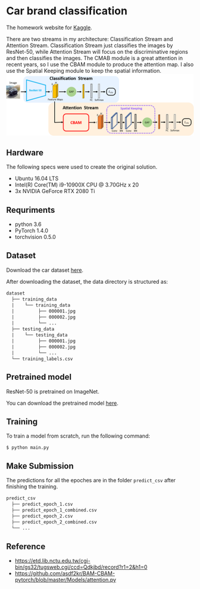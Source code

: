 # Car brand classification
The homework website for [Kaggle](https://www.kaggle.com/c/cs-t0828-2020-hw1).

There are two streams in my architecture: Classification Stream and Attention Stream.
Classification Stream just classifies the images by ResNet-50, while Attention Stream will focus on the discriminative regions and then classifies the images.
The CMAB module is a great attention in recent years, so I use the CBAM module to produce the attention map.
I also use the Spatial Keeping module to keep the spatial information.
![alt text](https://github.com/danny91708/Selected-Topics-in-Visual-Recognition-using-Deep-Learning/blob/main/HW1/architecture.png?raw=true)

## Hardware
The following specs were used to create the original solution.
- Ubuntu 16.04 LTS
- Intel(R) Core(TM) i9-10900X CPU @ 3.70GHz x 20
- 3x NVIDIA GeForce RTX 2080 Ti

## Requriments
- python 3.6
- PyTorch 1.4.0
- torchvision 0.5.0

## Dataset
Download the car dataset [here](https://www.kaggle.com/c/cs-t0828-2020-hw1/data).

After downloading the dataset, the data directory is structured as:
```
dataset
  ├── training_data
  |    └── training_data
  |         ├── 000001.jpg
  |         ├── 000002.jpg
  |         └── ...
  ├── testing_data
  |    └── testing_data
  |         ├── 000001.jpg
  |         ├── 000002.jpg
  |         └── ...
  └── training_labels.csv
```

## Pretrained model
ResNet-50 is pretrained on ImageNet.

You can download the pretrained model [here](https://drive.google.com/file/d/1RZSCxmEbZQrAajbt871x8rvbrkfyta_v/view?usp=sharing).

## Training
To train a model from scratch, run the following command:
```
$ python main.py
```

## Make Submission
The predictions for all the epoches are in the folder `predict_csv` after finishing the training.
```
predict_csv
  ├── predict_epoch_1.csv
  ├── predict_epoch_1_combined.csv
  ├── predict_epoch_2.csv
  ├── predict_epoch_2_combined.csv
  └── ...
```

## Reference
- https://etd.lib.nctu.edu.tw/cgi-bin/gs32/tugsweb.cgi/ccd=Qdkjbd/record?r1=2&h1=0
- https://github.com/asdf2kr/BAM-CBAM-pytorch/blob/master/Models/attention.py
